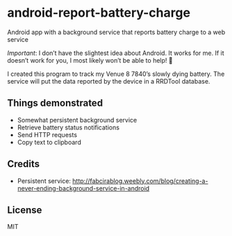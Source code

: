# android-report-battery-charge
Android app with a background service that reports battery charge to a web service

*Important*: I don’t have the slightest idea about Android. It works for me. If it doesn’t work for you, I most likely won’t be able to help! 🙁

I created this program to track my Venue 8 7840’s slowly dying battery. The service will put the data reported by the device in a RRDTool database.

## Things demonstrated
* Somewhat persistent background service
* Retrieve battery status notifications
* Send HTTP requests
* Copy text to clipboard

## Credits
* Persistent service: http://fabcirablog.weebly.com/blog/creating-a-never-ending-background-service-in-android

## License
MIT
